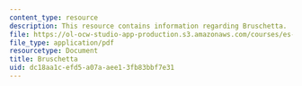```yaml
---
content_type: resource
description: This resource contains information regarding Bruschetta.
file: https://ol-ocw-studio-app-production.s3.amazonaws.com/courses/es-s41-speak-italian-with-your-mouth-full-spring-2012/dc18aa1cefd5a07aaee13fb83bbf7e31_MITES_S41S12_recipe_6c.pdf
file_type: application/pdf
resourcetype: Document
title: Bruschetta
uid: dc18aa1c-efd5-a07a-aee1-3fb83bbf7e31
---
```


